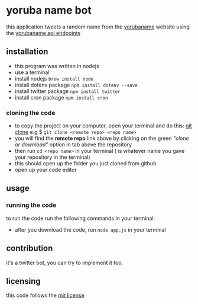 # yoruba name bot
this application tweets a random name from the [yorubaname](http://www.yorubaname.com/) website using the [yorubaname api endpoints](http://www.yorubaname.com/swagger-ui.html#!/name-api/getNameUsingGET)

## installation
* this program was written in nodejs
* use a terminal
* install nodejs `brew install node`
* install dotenv package `npm install dotenv --save`
* install twitter package `npm install twitter`
* install cron package `npm install cron`


### cloning the code
* to copy the project on your computer, open your terminal and do this: [git clone](https://github.com/afope/yorubanamebot.git) e.g $ `git clone <remote repo> <repo name>`
* you will find the **remote repo** link above by clicking on the green *"clone or download"* option in tab above the repository
* then run `cd <repo name>` in your terminal (*<repo name>* is whatever name you gave your repository in the terminal)
* this should open up the folder you just cloned from github
* open up your code editor


## usage
### running the code

to run the code run the following commands in your terminal:
* after you download the code, run `node app.js` in your terminal

## contribution
it's a twitter bot, you can try to implement it too.

## licensing
this code follows the [mit license](https://github.com/angular/angular.js/blob/master/LICENSE)

